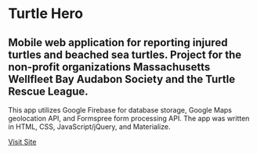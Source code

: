 # Turtle Hero
## Mobile web application for reporting injured turtles and beached sea turtles. Project for the non-profit organizations Massachusetts Wellfleet Bay Audabon Society and the Turtle Rescue League.
This app utilizes Google Firebase for database storage, Google Maps geolocation API, and Formspree form processing API. The app was written in HTML, CSS, JavaScript/jQuery, and Materialize.

[Visit Site](http://www.helptheturtle.com)
